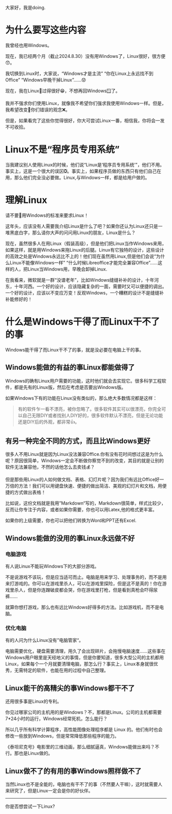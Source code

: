 大家好，我是doing.

# 为什么要写这些内容

我曾经也用Windows。

现在，我已经两个月（截止2024.8.30）没有用Windows了，Linux很好，很方便😙。

我切换到Linux时，大家说，“Windows才是主流” “你在Linux上永远找不到Office” “Windows早晚干掉Linux”……😟

现在，我在Linux🐧过得很好😁，不想再回Windows🪟了。

我并不强求你们使用Linux，就像我不希望你们强求我使用Windows一样。但是，我希望改变🔧你们错误的观念❌。

但是，如果看完了这些你觉得很好，你大可尝试Linux一番，相信我，你将会一发不可收拾。

# Linux不是“程序员专用系统”

当我建议别人使用Linux的时候，他们说“Linux是‘程序员专用系统’”，他们不用。事实上，这是一个很大的误区❎。事实上，如果程序员做的东西只有他们自己在用，那么他们完全没必要做。Linux,与Windows一样，都是给用户做的。

# 理解Linux

请不要🙅用Windows的标准来要求Linux！

这年头，应该没有人需要我介绍Linux是什么了吧？如果你还认为Linux还只是一堆黑底白字，那么请你大声的问问用Linux的朋友，Linux是什么？

现在，虽然很多人在用Linux（假装高级），但是他们把Linux当作Windows来用，如果这样，就是用Windows来拖Linux的后腿。Linux有它独特的设计，这些设计的高效之处是Windows永远比不上的！他们现在虽然用Linux,但是他们会说“为什么Linux不能像Windows一样” “什么时候Libreoffice才能完全兼容Office”……这样的人，把Linux当Windows用，早晚会卸掉Linux.

在我看来，微软就是一群“没谱老年”，比如Windows缝缝补补的设计，十年河东，十年河西。一个好的设计，应该隐藏复杂的一面，需要时又可以便捷的调出。一个好的设计，应该以不变应万变！反观Windows，一个糟糕的设计不是缝缝补补能修好的！

# 什么是Windows干得了而Linux干不了的事

Windows能干得了而Linux干不了的事，就是没必要在电脑上干的事。

## Windows能做的有益的事Linux都能做得了

Windows的确有Linux用户需要的功能，这时他们就会去实现它。很多科学工程软件，都是先有的Linux版，然后在考虑是否要出Windows版。

如果Windows下有的功能在Linux没有类似的，那么绝大多数情况都是这样：

> 有的软件乍一看不漂亮，被你忽略了。很多软件其实可以很漂亮，你完全可以自己无限DIY或者找别人DIY好的，很多软件默认不漂亮，但是无论功能还是DIY后的外观，都非常👍。

## 有另一种完全不同的方式，而且比Windows更好

很多人不用Linux就是因为Linux没法兼容Office.你有没有花时间想过这是为什么呢？原因很简单，Windows一定会不断做你察觉不到的改变，其目的就是让别的软件无法兼容他，不然的话他怎么去卖钱💰？

但是那些用Linux的人如何做文档、表格、幻灯片呢？因为我们有远比Office好一万倍的方法！我们可以用键盘快速、便捷的做出简洁、美观的幻灯片和文档，用便捷的方式做出表格！

比如说，这份文档就是我用”Markdown“写的，Markdown很简单，样式比较少，反而让你专注于内容，或者如果你需要，你也可以用Latex,他的格式更丰富。

如果你的上级需要，你也可以把他们转换为Word和PPT还有Excel.

## Windows能做的没用的事Linux永远做不好

### 电脑游戏

有人说Linux不能玩Windows下的大部分游戏。

不是说游戏不该玩，但是应当适可而止。电脑是用来学习、处理事务的，而不是用来打游戏的。你可以在游戏里杀人，可以在游戏里探险，但是这不是真的！你在游戏里杀人，但是你连蹭破皮都会哭，你在游戏里打枪，但是看到真枪会吓得尿裤……

就算你想打游戏，那么也有远比Windows好得多的方法。比如游戏机，而不是电脑。

### 优化电脑

有的人问为什么Linux没有”电脑管家“。

电脑需要优化，硬盘需要清理，用久了会出现碎片，会拖慢电脑速度……这些事在Windows用户眼里是天经地义的事情，但是你要知道，很多大型公司的主机都用Linux，如果每个一个月就要清理电脑，那怎么行？事实上，Linux本身就很优秀，无需特定的软件，也能在用的过程中自己整理。

## Linux能干的高精尖的事Windows都干不了

还用很多事是Linux的专利。

你见过哪家公司的主机用的是Windows？不，那都是Linux。公司的主机都需要7\*24小时的运行，Windows经常死机，怎么能行？

所以几乎所有科学计算程序，高性能图像处理程序都是 Linux 的。他们有时也会修改一些放到Windows，但是常常降低那些程序的能力。

《泰坦尼克号》电影里的三维动画，那么细腻逼真，Windows能做出来吗？不行。那也是Linux做的。

## Linux做不了的有用的事Windows照样做不了

当然Linux也不是全能的，电脑也有干不了的事（不然要人干嘛），这时就需要人来研究了，但是Linux一定会是你的好伙伴。

---------------------------------------------

你是否想尝试一下Linux?
